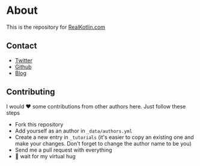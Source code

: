 # About
This is the repository for [RealKotlin.com](https://www.realkotlin.com)

## Contact
- [Twitter](https://twitter.com/marcos_placona)
- [Github](https://github.com/mplacona)
- [Blog](https://www.placona.co.uk)

## Contributing
I would ❤️  some contributions from other authors here. Just follow these steps

 - Fork this repository
 - Add yourself as an author in `_data/authors.yml`
 - Create a new entry in `_tutorials` (it's easier to copy an existing one and make your changes. Don't forget to change the author name to be you)
 - Send me a pull request with everything
 - 🤗  wait for my virtual hug